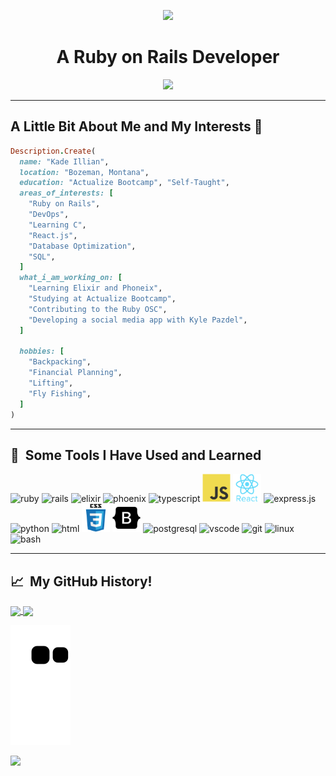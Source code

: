<p align="center">
  <img src="https://capsule-render.vercel.app/api?type=waving&color=gradient&text=Hi,%20I'm%20Kade!&height=100&section=header"/>
</p>

<h1 align="center">
  A Ruby on Rails Developer
</h1>

<p align="center">
  <img src="https://media.tenor.com/JJ_is357rXYAAAAM/spike-monkey-typing.gif">
</p>

---

<h2>A Little Bit About Me and My Interests 📸</h2>

```ruby
Description.Create(
  name: "Kade Illian",
  location: "Bozeman, Montana",
  education: "Actualize Bootcamp", "Self-Taught",
  areas_of_interests: [
    "Ruby on Rails",
    "DevOps",
    "Learning C",
    "React.js",
    "Database Optimization",
    "SQL",
  ]
  what_i_am_working_on: [
    "Learning Elixir and Phoneix",
    "Studying at Actualize Bootcamp",
    "Contributing to the Ruby OSC",
    "Developing a social media app with Kyle Pazdel",
  ]
  
  hobbies: [
    "Backpacking",
    "Financial Planning",
    "Lifting",
    "Fly Fishing",
  ]
)
```
  
---  
  
<h2> 🚀 &nbsp;Some Tools I Have Used and Learned</h2>
<p align="left">
<img src="https://cdn.jsdelivr.net/gh/devicons/devicon/icons/ruby/ruby-original.svg" alt="ruby" width="45" height="45"/>
<img src="https://cdn.jsdelivr.net/gh/devicons/devicon/icons/rails/rails-plain-wordmark.svg" alt="rails" width="45" height="45"/>
<img src="https://cdn.jsdelivr.net/gh/devicons/devicon/icons/elixir/elixir-original.svg" alt="elixir" width="45" height="45" />
<img src="https://cdn.jsdelivr.net/gh/devicons/devicon/icons/phoenix/phoenix-original.svg" alt="phoenix" width="45" height="45" />
<img src="https://cdn.jsdelivr.net/gh/devicons/devicon/icons/typescript/typescript-original.svg" alt="typescript" width="45" height="45"/>
<img src="https://raw.githubusercontent.com/devicons/devicon/master/icons/javascript/javascript-original.svg" alt="javascript" width="45" height="45" />
<img src="https://raw.githubusercontent.com/devicons/devicon/master/icons/react/react-original-wordmark.svg" alt="react" width="45" height="45" />
 <img src="https://cdn.jsdelivr.net/gh/devicons/devicon/icons/express/express-original.svg" alt="express.js" width="45" height="45" />
<img src="https://cdn.jsdelivr.net/gh/devicons/devicon/icons/python/python-original.svg" alt="python" width="45" height="45"/>
<img src="https://cdn.jsdelivr.net/gh/devicons/devicon/icons/html5/html5-original.svg" alt="html" width="45" height="45"/>
<img src="https://raw.githubusercontent.com/devicons/devicon/master/icons/css3/css3-original-wordmark.svg" alt="css3" width="45" height="45" />
<img src="https://raw.githubusercontent.com/devicons/devicon/master/icons/bootstrap/bootstrap-plain.svg" alt="bootstrap" width="45" height="45" />
<img src="https://cdn.jsdelivr.net/gh/devicons/devicon/icons/postgresql/postgresql-original.svg" alt="postgresql" width="45" height="45"/>
<img src="https://cdn.jsdelivr.net/gh/devicons/devicon/icons/vscode/vscode-original.svg" alt="vscode" width="45" height="45"/>  
<img src="https://cdn.jsdelivr.net/gh/devicons/devicon/icons/git/git-original.svg" alt="git" width="45" height="45"/>
<img src="https://cdn.jsdelivr.net/gh/devicons/devicon/icons/linux/linux-original.svg" alt="linux" width="45" height="45"/>       
<img src="https://cdn.jsdelivr.net/gh/devicons/devicon/icons/bash/bash-original.svg" alt="bash" width="45" height="45"/>
</p>

---

<h2> 📈 &nbsp;My GitHub History!</h2>
<a href="https://github.com/kadeillian21">
  <img align="center" height="180em" src="https://github-readme-stats.vercel.app/api?username=kadeillian21&theme=noctis_minimus&show_icons=true" />
</a>
<a href="https://github.com/kadeillian21">
  <img align="center" height="180em" src="https://github-readme-stats.vercel.app/api/top-langs/?username=kadeillian21&theme=noctis_minimus&layout=compact" /> 
</a>

![Snake animation](https://github.com/kadeillian21/kadeillian21/blob/output/github-contribution-grid-snake.svg)
  
<p align="left">
  <img src="https://capsule-render.vercel.app/api?type=waving&color=gradient&height=100&section=footer"/>
</p>
<!---
kadeillian21/kadeillian21 is a ✨ special ✨ repository because its `README.md` (this file) appears on your GitHub profile.
You can click the Preview link to take a look at your changes.
--->
